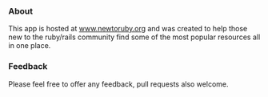 ### About

This app is hosted at www.newtoruby.org and was created to help those new to the ruby/rails community find some of the most popular resources all in one place. 

### Feedback

Please feel free to offer any feedback, pull requests also welcome.
